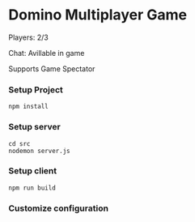 # Domino Multiplayer Game

<p>  Players:  2/3</p>
<p>  Chat:     Avillable in game</p>
<p>  Supports Game Spectator</p>

  
  

### Setup Project
```
npm install
```
### Setup server
```
cd src
nodemon server.js
```
### Setup client
```
npm run build
```
### Customize configuration
